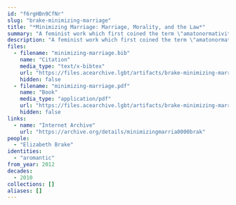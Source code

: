 ```yaml
---
id: "f6rgHBn9CfNr"
slug: "brake-minimizing-marriage"
title: "*Minimizing Marriage: Marriage, Morality, and the Law*"
summary: "A feminist work which first coined the term \"amatonormativity\""
description: "A feminist work which first coined the term \"amatonormativity,\" a concept that is pervasive in aromantic discourse"
files:
  - filename: "minimizing-marriage.bib"
    name: "Citation"
    media_type: "text/x-bibtex"
    url: "https://files.acearchive.lgbt/artifacts/brake-minimizing-marriage/minimizing-marriage.bib"
    hidden: false
  - filename: "minimizing-marriage.pdf"
    name: "Book"
    media_type: "application/pdf"
    url: "https://files.acearchive.lgbt/artifacts/brake-minimizing-marriage/minimizing-marriage.pdf"
    hidden: false
links:
  - name: "Internet Archive"
    url: "https://archive.org/details/minimizingmarria0000brak"
people:
  - "Elizabeth Brake"
identities:
  - "aromantic"
from_year: 2012
decades:
  - 2010
collections: []
aliases: []
---
```

